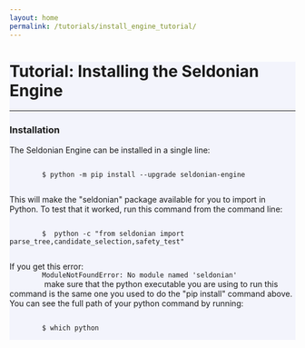 ```yaml
---
layout: home
permalink: /tutorials/install_engine_tutorial/
---
```


<!-- Main Container -->
<div class="container p-3 my-5 border" style="background-color: #f3f4fc;">
    <h1 class="mb-3">Tutorial: Installing the Seldonian Engine</h1>
    <hr class="my-4">
    <h3> Installation </h3>
    <p> 
        The Seldonian Engine can be installed in a single line:
    </p>
    <p>
        <code>
        $ python -m pip install --upgrade seldonian-engine
        </code>
    </p>
    <p>
        This will make the "seldonian" package available for you to import in Python. To test that it worked, run this command from the command line:
    </p>
    <p> <code>
        $  python -c "from seldonian import parse_tree,candidate_selection,safety_test"
        </code>  </p>
    <p>
        If you get this error:
        <code> 
        ModuleNotFoundError: No module named 'seldonian'
        </code> make sure that the python executable you are using to run this command is the same one you used to do the "pip install" command above. You can see the full path of your python command by running:
    </p>
    <p>
        <code>
        $ which python 
        </code>
    </p> 
</div>